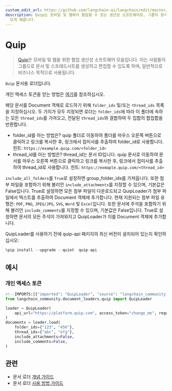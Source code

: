 ```yaml
---
custom_edit_url: https://github.com/langchain-ai/langchain/edit/master/docs/docs/integrations/document_loaders/quip.ipynb
description: Quip는 모바일 및 웹에서 협업할 수 있는 생산성 소프트웨어로, 그룹이 문서와 스프레드시트를 공동으로 작성하고 편집할 수
  있게 해줍니다.
---
```


# Quip

> [Quip](https://quip.com)은 모바일 및 웹을 위한 협업 생산성 소프트웨어 모음입니다. 이는 사람들이 그룹으로 문서 및 스프레드시트를 생성하고 편집할 수 있도록 하며, 일반적으로 비즈니스 목적으로 사용됩니다.

`Quip` 문서용 로더입니다.

개인 액세스 토큰을 얻는 방법은 [여기](https://quip.com/dev/automation/documentation/current#section/Authentication/Get-Access-to-Quip's-APIs)를 참조하십시오.

해당 문서를 Document 객체로 로드하기 위해 `folder_ids` 및/또는 `thread_ids` 목록을 지정하십시오. 두 가지가 모두 지정되면 로더는 `folder_ids`에 따라 이 폴더에 속하는 모든 `thread_ids`를 가져오고, 전달된 `thread_ids`와 결합하여 두 집합의 합집합을 반환합니다.

* folder_id를 아는 방법은?
quip 폴더로 이동하여 폴더를 마우스 오른쪽 버튼으로 클릭하고 링크를 복사한 후, 링크에서 접미사를 추출하여 folder_id로 사용합니다. 힌트: `https://example.quip.com/<folder_id>`
* thread_id를 아는 방법은?
thread_id는 문서 ID입니다. quip 문서로 이동하여 문서를 마우스 오른쪽 버튼으로 클릭하고 링크를 복사한 후, 링크에서 접미사를 추출하여 thread_id로 사용합니다. 힌트: `https://exmaple.quip.com/<thread_id>`

`include_all_folders`를 `True`로 설정하면 group_folder_ids를 가져옵니다.
또한 첨부 파일을 포함하기 위해 불리언 `include_attachments`를 지정할 수 있으며, 기본값은 False입니다. True로 설정하면 모든 첨부 파일이 다운로드되고 QuipLoader가 첨부 파일에서 텍스트를 추출하여 Document 객체에 추가합니다. 현재 지원되는 첨부 파일 유형은: `PDF`, `PNG`, `JPEG/JPG`, `SVG`, `Word` 및 `Excel`입니다. 또한 문서에 주석을 포함하기 위해 불리언 `include_comments`를 지정할 수 있으며, 기본값은 False입니다. True로 설정하면 문서의 모든 주석이 가져와지고 QuipLoader가 이를 Document 객체에 추가합니다.

QuipLoader를 사용하기 전에 quip-api 패키지의 최신 버전이 설치되어 있는지 확인하십시오:

```python
%pip install --upgrade --quiet  quip-api
```


## 예시

### 개인 액세스 토큰

```python
<!--IMPORTS:[{"imported": "QuipLoader", "source": "langchain_community.document_loaders.quip", "docs": "https://api.python.langchain.com/en/latest/document_loaders/langchain_community.document_loaders.quip.QuipLoader.html", "title": "Quip"}]-->
from langchain_community.document_loaders.quip import QuipLoader

loader = QuipLoader(
    api_url="https://platform.quip.com", access_token="change_me", request_timeout=60
)
documents = loader.load(
    folder_ids={"123", "456"},
    thread_ids={"abc", "efg"},
    include_attachments=False,
    include_comments=False,
)
```


## 관련

- 문서 로더 [개념 가이드](/docs/concepts/#document-loaders)
- 문서 로더 [사용 방법 가이드](/docs/how_to/#document-loaders)
